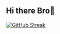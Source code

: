 ## Hi there Bro👋

[![GitHub Streak](https://nirzak-streak-stats.vercel.app?user=ezmahir&theme=prussian&hide_border=true&border_radius=20)](https://git.io/streak-stats)

<!--
**ezmahir/ezmahir** is a ✨ _special_ ✨ repository because its `README.md` (this file) appears on your GitHub profile.

Here are some ideas to get you started:

- 🔭 I’m currently working on ...
- 🌱 I’m currently learning ...
- 👯 I’m looking to collaborate on ...
- 🤔 I’m looking for help with ...
- 💬 Ask me about ...
- 📫 How to reach me: ...
- 😄 Pronouns: ...
- ⚡ Fun fact: ...
-->
